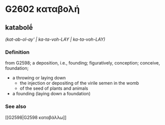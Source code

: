 # G2602 καταβολή

## katabolḗ

_(kat-ab-ol-ay' | ka-ta-voh-LAY | ka-ta-voh-LAY)_

### Definition

from G2598; a deposition, i.e., founding; figuratively, conception; conceive, foundation; 

- a throwing or laying down
  - the injection or depositing of the virile semen in the womb
  - of the seed of plants and animals
- a founding (laying down a foundation)

### See also

[[G2598|G2598 καταβάλλω]]
